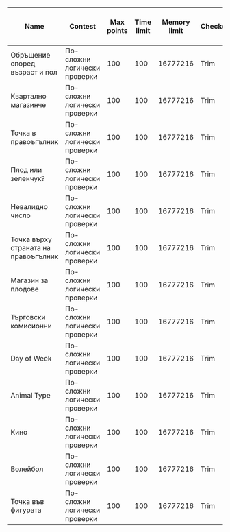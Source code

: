 |Name|Contest|Max points|Time limit|Memory limit|Checker|Order|Source code size limit |
|----|-------|----------|----------|------------|-------|-----|----------------------|
|Обръщение според възраст и пол|По-сложни логически проверки|100|100|16777216|Trim|0|16384 |
|Квартално магазинче|По-сложни логически проверки|100|100|16777216|Trim|1|16384 |
|Точка в правоъгълник|По-сложни логически проверки|100|100|16777216|Trim|2|16384 |
|Плод или зеленчук?|По-сложни логически проверки|100|100|16777216|Trim|3|16384 |
|Невалидно число|По-сложни логически проверки|100|100|16777216|Trim|4|16384 |
|Точка върху страната на правоъгълник|По-сложни логически проверки|100|100|16777216|Trim|5|16384 |
|Магазин за плодове|По-сложни логически проверки|100|100|16777216|Trim|6|16384 |
|Търговски комисионни|По-сложни логически проверки|100|100|16777216|Trim|7|16384 |
|Day of Week|По-сложни логически проверки|100|100|16777216|Trim|8|16384 |
|Animal Type|По-сложни логически проверки|100|100|16777216|Trim|9|16384 |
|Кино|По-сложни логически проверки|100|100|16777216|Trim|10|16384 |
|Волейбол|По-сложни логически проверки|100|100|16777216|Trim|11|16384 |
|Точка във фигурата|По-сложни логически проверки|100|100|16777216|Trim|12|16384 |

